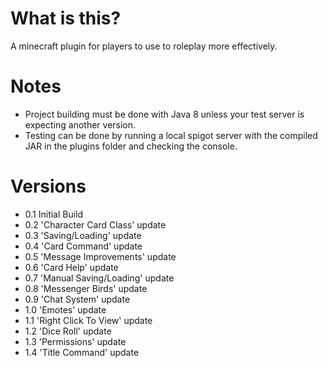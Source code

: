 # What is this?
A minecraft plugin for players to use to roleplay more effectively.

# Notes
- Project building must be done with Java 8 unless your test server is expecting another version.
- Testing can be done by running a local spigot server with the compiled JAR in the plugins folder and checking the console.

# Versions
-  0.1 Initial Build
-  0.2 'Character Card Class' update
-  0.3 'Saving/Loading' update
-  0.4 'Card Command' update
-  0.5 'Message Improvements' update
-  0.6 'Card Help' update
-  0.7 'Manual Saving/Loading' update
-  0.8 'Messenger Birds' update
-  0.9 'Chat System' update
-  1.0 'Emotes' update
-  1.1 'Right Click To View' update
-  1.2 'Dice Roll' update
-  1.3 'Permissions' update
-  1.4 'Title Command' update
